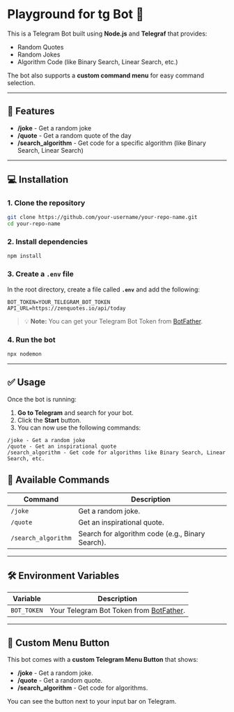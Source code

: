 # Playground for tg Bot 🤖

This is a Telegram Bot built using **Node.js** and **Telegraf** that provides:

- Random Quotes
- Random Jokes
- Algorithm Code (like Binary Search, Linear Search, etc.)

The bot also supports a **custom command menu** for easy command selection.

---

## 🚀 Features

- **/joke** - Get a random joke
- **/quote** - Get a random quote of the day
- **/search_algorithm** - Get code for a specific algorithm (like Binary Search, Linear Search)

---

## 💻 Installation

### 1. Clone the repository

```bash
git clone https://github.com/your-username/your-repo-name.git
cd your-repo-name
```

### 2. Install dependencies

```bash
npm install
```

### 3. Create a `.env` file

In the root directory, create a file called **`.env`** and add the following:

```
BOT_TOKEN=YOUR_TELEGRAM_BOT_TOKEN
API_URL=https://zenquotes.io/api/today
```

> 💡 **Note:** You can get your Telegram Bot Token from [BotFather](https://t.me/BotFather).

### 4. Run the bot

```bash
npx nodemon
```

---

## ✅ Usage

Once the bot is running:

1. **Go to Telegram** and search for your bot.
2. Click the **Start** button.
3. You can now use the following commands:

```
/joke - Get a random joke
/quote - Get an inspirational quote
/search_algorithm - Get code for algorithms like Binary Search, Linear Search, etc.
```

## 📜 Available Commands

| Command             | Description                                      |
| ------------------- | ------------------------------------------------ |
| `/joke`             | Get a random joke.                               |
| `/quote`            | Get an inspirational quote.                      |
| `/search_algorithm` | Search for algorithm code (e.g., Binary Search). |

---

## 🛠 Environment Variables

| Variable    | Description                                                       |
| ----------- | ----------------------------------------------------------------- |
| `BOT_TOKEN` | Your Telegram Bot Token from [BotFather](https://t.me/BotFather). |

---

## 📜 Custom Menu Button

This bot comes with a **custom Telegram Menu Button** that shows:

- **/joke** - Get a random joke.
- **/quote** - Get a random quote.
- **/search_algorithm** - Get code for algorithms.

You can see the button next to your input bar on Telegram.
